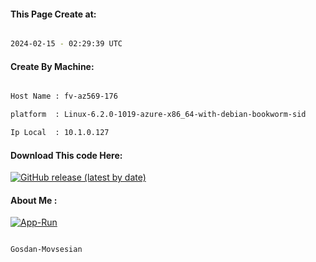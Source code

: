 
   
#### This Page Create at:

```bash

2024-02-15 - 02:29:39 UTC

```

#### Create By Machine:

```bash

Host Name : fv-az569-176

platform  : Linux-6.2.0-1019-azure-x86_64-with-debian-bookworm-sid

Ip Local  : 10.1.0.127

```
#### Download This code Here:

[![GitHub release (latest by date)](https://img.shields.io/github/v/release/Gosdan-Movsesian/Gosdan?style=for-the-badge&label=Download)](https://github.com/Gosdan-Movsesian/Gosdan/releases) 

</p> 

#### About Me :

[![App-Run](https://github.com/Gosdan-Movsesian/Gosdan/actions/workflows/App-Run.yml/badge.svg)](https://github.com/Gosdan-Movsesian/Gosdan/actions/workflows/App-Run.yml)

```bash

Gosdan-Movsesian

```

